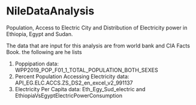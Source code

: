 # NileDataAnalysis
Population, Access to Electric City and Distribution of Electricity power in Ethiopia, Egypt and Sudan.

The data that are input for this analysis are from world bank and CIA Facts Book. the following are he lists
1. Poppipation data: 
    WPP2019_POP_F01_1_TOTAL_POPULATION_BOTH_SEXES
2. Percent Population Accessing Electricity data:
    API_EG.ELC.ACCS.ZS_DS2_en_excel_v2_991137
3. Electricity Per Capita data: 
    Eth_Egy_Sud_electric and 
    EthiopiaVsEgyptElectricPowerConsumption
    
    
